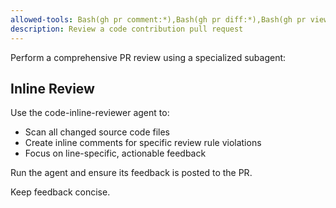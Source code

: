 ```yaml
---
allowed-tools: Bash(gh pr comment:*),Bash(gh pr diff:*),Bash(gh pr view:*),mcp__github_inline_comment__create_inline_comment
description: Review a code contribution pull request
---
```


Perform a comprehensive PR review using a specialized subagent:

## Inline Review
Use the code-inline-reviewer agent to:
- Scan all changed source code files
- Create inline comments for specific review rule violations
- Focus on line-specific, actionable feedback

Run the agent and ensure its feedback is posted to the PR.

<important>
Keep feedback concise.
</important>
